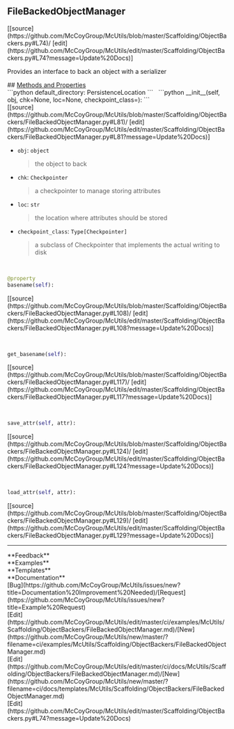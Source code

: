 ## <a id="McUtils.Scaffolding.ObjectBackers.FileBackedObjectManager">FileBackedObjectManager</a> 

<div class="docs-source-link" markdown="1">
[[source](https://github.com/McCoyGroup/McUtils/blob/master/Scaffolding/ObjectBackers.py#L74)/
[edit](https://github.com/McCoyGroup/McUtils/edit/master/Scaffolding/ObjectBackers.py#L74?message=Update%20Docs)]
</div>

Provides an interface to back an object with
a serializer







<div class="collapsible-section">
 <div class="collapsible-section collapsible-section-header" markdown="1">
## <a class="collapse-link" data-toggle="collapse" href="#methods" markdown="1"> Methods and Properties</a> <a class="float-right" data-toggle="collapse" href="#methods"><i class="fa fa-chevron-down"></i></a>
 </div>
 <div class="collapsible-section collapsible-section-body collapse show" id="methods" markdown="1">
 ```python
default_directory: PersistenceLocation
```
<a id="McUtils.Scaffolding.ObjectBackers.FileBackedObjectManager.__init__" class="docs-object-method">&nbsp;</a> 
```python
__init__(self, obj, chk=None, loc=None, checkpoint_class=<class 'McUtils.Scaffolding.Checkpointing.NumPyCheckpointer'>): 
```
<div class="docs-source-link" markdown="1">
[[source](https://github.com/McCoyGroup/McUtils/blob/master/Scaffolding/ObjectBackers/FileBackedObjectManager.py#L81)/
[edit](https://github.com/McCoyGroup/McUtils/edit/master/Scaffolding/ObjectBackers/FileBackedObjectManager.py#L81?message=Update%20Docs)]
</div>

  - `obj`: `object`
    > the object to back
  - `chk`: `Checkpointer`
    > a checkpointer to manage storing attributes
  - `loc`: `str`
    > the location where attributes should be stored
  - `checkpoint_class`: `Type[Checkpointer]`
    > a subclass of Checkpointer that implements the actual writing to disk


<a id="McUtils.Scaffolding.ObjectBackers.FileBackedObjectManager.basename" class="docs-object-method">&nbsp;</a> 
```python
@property
basename(self): 
```
<div class="docs-source-link" markdown="1">
[[source](https://github.com/McCoyGroup/McUtils/blob/master/Scaffolding/ObjectBackers/FileBackedObjectManager.py#L108)/
[edit](https://github.com/McCoyGroup/McUtils/edit/master/Scaffolding/ObjectBackers/FileBackedObjectManager.py#L108?message=Update%20Docs)]
</div>


<a id="McUtils.Scaffolding.ObjectBackers.FileBackedObjectManager.get_basename" class="docs-object-method">&nbsp;</a> 
```python
get_basename(self): 
```
<div class="docs-source-link" markdown="1">
[[source](https://github.com/McCoyGroup/McUtils/blob/master/Scaffolding/ObjectBackers/FileBackedObjectManager.py#L117)/
[edit](https://github.com/McCoyGroup/McUtils/edit/master/Scaffolding/ObjectBackers/FileBackedObjectManager.py#L117?message=Update%20Docs)]
</div>


<a id="McUtils.Scaffolding.ObjectBackers.FileBackedObjectManager.save_attr" class="docs-object-method">&nbsp;</a> 
```python
save_attr(self, attr): 
```
<div class="docs-source-link" markdown="1">
[[source](https://github.com/McCoyGroup/McUtils/blob/master/Scaffolding/ObjectBackers/FileBackedObjectManager.py#L124)/
[edit](https://github.com/McCoyGroup/McUtils/edit/master/Scaffolding/ObjectBackers/FileBackedObjectManager.py#L124?message=Update%20Docs)]
</div>


<a id="McUtils.Scaffolding.ObjectBackers.FileBackedObjectManager.load_attr" class="docs-object-method">&nbsp;</a> 
```python
load_attr(self, attr): 
```
<div class="docs-source-link" markdown="1">
[[source](https://github.com/McCoyGroup/McUtils/blob/master/Scaffolding/ObjectBackers/FileBackedObjectManager.py#L129)/
[edit](https://github.com/McCoyGroup/McUtils/edit/master/Scaffolding/ObjectBackers/FileBackedObjectManager.py#L129?message=Update%20Docs)]
</div>
 </div>
</div>












---


<div markdown="1" class="text-secondary">
<div class="container">
  <div class="row">
   <div class="col" markdown="1">
**Feedback**   
</div>
   <div class="col" markdown="1">
**Examples**   
</div>
   <div class="col" markdown="1">
**Templates**   
</div>
   <div class="col" markdown="1">
**Documentation**   
</div>
   <div class="col" markdown="1">
   
</div>
   <div class="col" markdown="1">
   
</div>
   <div class="col" markdown="1">
   
</div>
</div>
  <div class="row">
   <div class="col" markdown="1">
[Bug](https://github.com/McCoyGroup/McUtils/issues/new?title=Documentation%20Improvement%20Needed)/[Request](https://github.com/McCoyGroup/McUtils/issues/new?title=Example%20Request)   
</div>
   <div class="col" markdown="1">
[Edit](https://github.com/McCoyGroup/McUtils/edit/master/ci/examples/McUtils/Scaffolding/ObjectBackers/FileBackedObjectManager.md)/[New](https://github.com/McCoyGroup/McUtils/new/master/?filename=ci/examples/McUtils/Scaffolding/ObjectBackers/FileBackedObjectManager.md)   
</div>
   <div class="col" markdown="1">
[Edit](https://github.com/McCoyGroup/McUtils/edit/master/ci/docs/McUtils/Scaffolding/ObjectBackers/FileBackedObjectManager.md)/[New](https://github.com/McCoyGroup/McUtils/new/master/?filename=ci/docs/templates/McUtils/Scaffolding/ObjectBackers/FileBackedObjectManager.md)   
</div>
   <div class="col" markdown="1">
[Edit](https://github.com/McCoyGroup/McUtils/edit/master/Scaffolding/ObjectBackers.py#L74?message=Update%20Docs)   
</div>
   <div class="col" markdown="1">
   
</div>
   <div class="col" markdown="1">
   
</div>
   <div class="col" markdown="1">
   
</div>
</div>
</div>
</div>